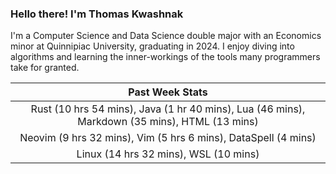 
### Hello there! I'm Thomas Kwashnak

I'm a Computer Science and Data Science double major with an Economics
minor at Quinnipiac University, graduating in 2024.
I enjoy diving into algorithms and learning the inner-workings of the tools
many programmers take for granted.

| Past Week Stats |
| :---: |
| Rust (10 hrs 54 mins), Java (1 hr 40 mins), Lua (46 mins), Markdown (35 mins), HTML (13 mins) |
| Neovim (9 hrs 32 mins), Vim (5 hrs 6 mins), DataSpell (4 mins) |
| Linux (14 hrs 32 mins), WSL (10 mins) |

